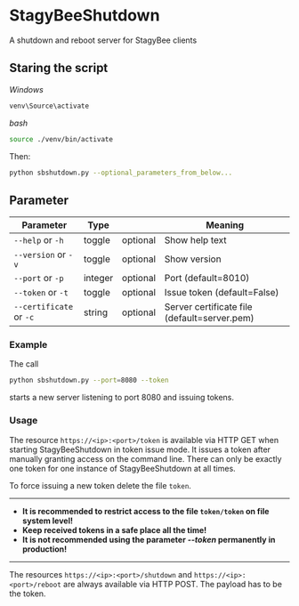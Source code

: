 # StagyBeeShutdown

A shutdown and reboot server for StagyBee clients 

## Staring the script
*Windows*
```bash
venv\Source\activate
```
*bash*
```bash
source ./venv/bin/activate
```
Then:
```bash
python sbshutdown.py --optional_parameters_from_below...
```

## Parameter
| Parameter               | Type    |          | Meaning                                      |
| ----------------------- | ------- | -------- | -------------------------------------------- |
| `--help` or `-h`        | toggle  | optional | Show help text                               |
| `--version` or `-v`     | toggle  | optional | Show version                                 |
| `--port` or `-p`        | integer | optional | Port (default=8010)                          |                   
| `--token` or `-t`       | toggle  | optional | Issue token (default=False)                  |                       
| `--certificate` or `-c` | string  | optional | Server certificate file (default=server.pem) |

### Example
The call
```bash
python sbshutdown.py --port=8080 --token
```
starts a new server listening to port 8080 and issuing tokens.

### Usage
The resource `https://<ip>:<port>/token` is available via HTTP GET when starting StagyBeeShutdown in token issue mode. 
It issues a token after manually granting access on the command line. 
There can only be exactly one token for one instance of StagyBeeShutdown at all times.

To force issuing a new token delete the file `token`.

---
- **It is recommended to restrict access to the file `token/token` on file system level!**
- **Keep received tokens in a safe place all the time!**
- **It is not recommended using the parameter _--token_ permanently in production!**

---

The resources `https://<ip>:<port>/shutdown` and `https://<ip>:<port>/reboot` are always available via HTTP POST.
The payload has to be the token.
